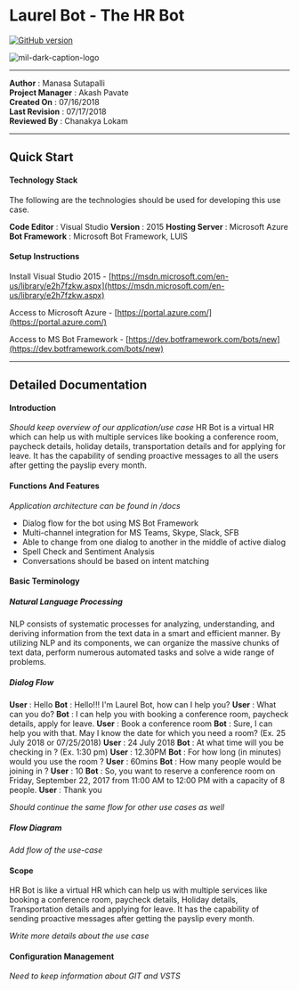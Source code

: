 

# Laurel Bot - The HR Bot
[![GitHub version](https://badge.fury.io/gh/boennemann%2Fbadges.svg)](http://badge.fury.io/gh/boennemann%2Fbadges)

![mil-dark-caption-logo](https://user-images.githubusercontent.com/25320466/42839454-c7b069ce-89d1-11e8-9103-3765bcd251ed.png)

---
**Author** : Manasa Sutapalli\
**Project Manager** : Akash Pavate\
**Created On** : 07/16/2018\
**Last Revision** : 07/17/2018\
**Reviewed By** : Chanakya Lokam

---
## Quick Start

#### Technology Stack

The following are the technologies should be used for developing this use case. 

**Code Editor** : Visual Studio
**Version** : 2015 
**Hosting Server** : Microsoft Azure
**Bot Framework** : Microsoft Bot Framework, LUIS

#### Setup Instructions
Install Visual Studio 2015 - [https://msdn.microsoft.com/en-us/library/e2h7fzkw.aspx](https://msdn.microsoft.com/en-us/library/e2h7fzkw.aspx)

Access to Microsoft Azure - [https://portal.azure.com/](https://portal.azure.com/)

Access to MS Bot Framework - [https://dev.botframework.com/bots/new](https://dev.botframework.com/bots/new)

---
## Detailed Documentation

#### Introduction
*Should keep overview of our application/use case*
HR Bot is a virtual HR which can help us with multiple services like booking a conference room, paycheck details, holiday details, transportation details and for applying for leave. It has the capability of sending proactive messages to all the users after getting the payslip every month. 

#### Functions And Features
*Application architecture can be found in /docs*

- Dialog flow for the bot using MS Bot Framework
- Multi-channel integration for MS Teams, Skype, Slack, SFB
- Able to change from one dialog to another in the middle of active dialog
- Spell Check and Sentiment Analysis
- Conversations should be based on intent matching

#### Basic Terminology
##### Natural Language Processing
NLP consists of systematic processes for analyzing, understanding, and deriving information from the text data in a smart and efficient manner. By utilizing NLP and its components, we can organize the massive chunks of text data, perform numerous automated tasks and solve a wide range of problems.
 
##### Dialog Flow
**User** : Hello
**Bot** : Hello!!! I'm Laurel Bot, how can I help you?
**User** : What can you do?
**Bot** : I can help you with booking a conference room, paycheck details, apply for leave.
**User** : Book a conference room
**Bot** : Sure, I can help you with that. May I know the date for which you need a room? (Ex. 25 July 2018 or 07/25/2018)
**User** :  24 July 2018
**Bot** : At what time will you be checking in ? (Ex. 1:30 pm)
**User** : 12.30PM
**Bot** : For how long (in minutes) would you use the room ?
**User** : 60mins
**Bot** : How many people would be joining in ?
**User** : 10
**Bot** : So, you want to reserve a conference room on Friday, September 22, 2017 from 11:00 AM to 12:00 PM with a capacity of 8 people.
**User** : Thank you

*Should continue the same flow for other use cases as well*

##### Flow Diagram

*Add flow of the use-case*

#### Scope
HR Bot is like a virtual HR which can help us with multiple services like booking a conference room, paycheck details, Holiday details, Transportation details and applying for leave. It has the capability of sending proactive messages after getting the payslip every month. 

*Write more details about the use case*

#### Configuration Management

*Need to keep information about GIT and VSTS*
